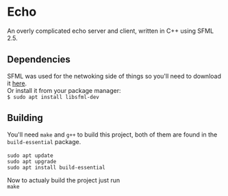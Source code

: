 # Echo

An overly complicated echo server and client, written in C++ using SFML 2.5.

## Dependencies 

SFML was used for the netwoking side of things so you'll need to download it [here](https://www.sfml-dev.org/download/sfml/2.5.0/).\
Or install it from your package manager:\
`$ sudo apt install libsfml-dev`

## Building

You'll need `make` and `g++` to build this project, both of them are found in the `build-essential` package.\
\
`sudo apt update`\
`sudo apt upgrade`\
`sudo apt install build-essential`

Now to actualy build the project just run\
`make`



 
